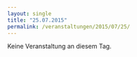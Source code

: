 ```yaml
---
layout: single
title: "25.07.2015"
permalink: /veranstaltungen/2015/07/25/
---
```


Keine Veranstaltung an diesem Tag.

